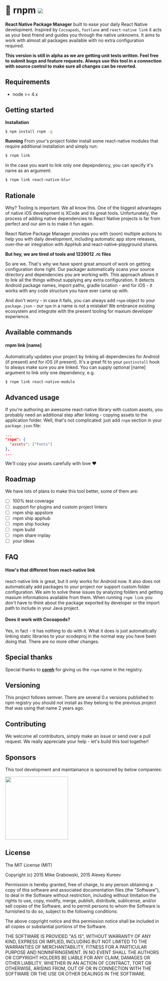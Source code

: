 :iphone: rnpm <img src="https://david-dm.org/rnpm/rnpm.svg" />
=============

**React Native Package Manager** built to ease your daily React Native development. Inspired by `Cocoapods`, `fastlane` and `react-native link` it acts as your best friend and guides you through the native unknowns. It aims to work with almost all packages available with no extra configuration required.

**This version is still in alpha as we are getting unit tests written. Feel free to submit bugs and feature requests. Always use this tool in a connection with source control to make sure all changes can be reverted.**

## Requirements

- node >= 4.x

## Getting started

**Installation**
```bash
$ npm install rnpm -g
```

**Running**
From your's project folder install some react-native modules that require additional installation and simply run:
```bash
$ rnpm link
```
In the case you want to link only one depepndency, you can specify it's name as an argument:
```bash
$ rnpm link react-native-blur
```

## Rationale

Why? Tooling is important. We all know this. One of the biggest advantages of native iOS development is XCode and its great tools. Unfortunately, the process of adding native dependencies to React Native projects is far from perfect and our aim is to make it fun again.

React Native Package Manager provides you with (soon) multiple actions to help you with daily development, including automatic app store releases, over-the-air integration with AppHub and react-native-playground shares.

**But hey, we are tired of tools and 1239012 .rc files**

So are we. That's why we have spent great amount of work on getting configuration done right. Our packager automatically scans your source directory and dependencies you are working with. This approach allows it to link all the things without supplying any extra configuration. It detects Android package names, import paths, gradle location - and for iOS - it works with any code structure you have ever came up with.

And don't worry - in case it fails, you can always add `rnpm` object to your `package.json` - our `npm` in a name is not a mistake! We embrance existing ecosystem and integrate with the present tooling for maxium developer experience.

## Available commands

#### rnpm link [name]
Automatically updates your project by linking all dependencies for Android (if present) and for iOS (if present). It's a great fit to your `postinstall` hook to always make sure you are linked. You can supply optional [name] argument to link only one dependency, e.g.

```bash
$ rnpm link react-native-module
```

## Advanced usage
If you're authoring an awesome react-native library with custom assets, you probably need an additional step after linking - copying assets to the application folder. Well, that's not complicated: just add `rnpm` section in your `package.json` file:
```json
...
"rnpm": {
  "assets": ["Fonts"]
},
...
```
We'll copy your assets carefully with love :heart:

## Roadmap

We have lots of plans to make this tool better, some of them are:
- [ ] 100% test coverage
- [ ] support for plugins and custom project linters
- [ ] rnpm ship appstore
- [ ] rnpm ship apphub
- [ ] rnpm ship hockey
- [ ] rnpm build
- [ ] rnpm share rnplay
- [ ] your ideas

## FAQ

#### How's that different from react-native link

react-native link is great, but it only works for Android now. It also does not automatically add packages to your project nor support custom folder configuration. We aim to solve these issues by analyzing folders and getting maxium informations available from them. When running `rnpm link` you don't have to think about the package exported by developer or the import path to include in your Java project.

#### Does it work with Cocoapods?

Yes, in fact - it has nothing to do with it. What it does is just automatically linking static libraries to your xcodeproj in the normal way you have been doing that. There are no more other changes.

## Special thanks

Special thanks to [**coreh**](https://github.com/coreh) for giving us the `rnpm` name in the registry.

## Versioning

This project follows semver. There are several 0.x versions published to npm registry you should not install as they belong to the previous project that was using that name 2 years ago.

## Contributing

We welcome all contributors, simply make an issue or send over a pull request. We really appreciate your help - let's build this tool together!

## Sponsors

This tool development and maintainance is sponsored by below companies:

<a href="http://manandmoon.com" title="Man+Moon"><img src="http://manandmoon.com/images/man-moon-full-logo-.svg" width="200" /></a>

## License

The MIT License (MIT)

Copyright (c) 2015 Mike Grabowski, 2015 Alexey Kureev

Permission is hereby granted, free of charge, to any person obtaining a copy of this software and associated documentation files (the "Software"), to deal in the Software without restriction, including without limitation the rights to use, copy, modify, merge, publish, distribute, sublicense, and/or sell copies of the Software, and to permit persons to whom the Software is furnished to do so, subject to the following conditions:

The above copyright notice and this permission notice shall be included in all copies or substantial portions of the Software.

THE SOFTWARE IS PROVIDED "AS IS", WITHOUT WARRANTY OF ANY KIND, EXPRESS OR IMPLIED, INCLUDING BUT NOT LIMITED TO THE WARRANTIES OF MERCHANTABILITY, FITNESS FOR A PARTICULAR PURPOSE AND NONINFRINGEMENT. IN NO EVENT SHALL THE AUTHORS OR COPYRIGHT HOLDERS BE LIABLE FOR ANY CLAIM, DAMAGES OR OTHER LIABILITY, WHETHER IN AN ACTION OF CONTRACT, TORT OR OTHERWISE, ARISING FROM, OUT OF OR IN CONNECTION WITH THE SOFTWARE OR THE USE OR OTHER DEALINGS IN THE SOFTWARE.
